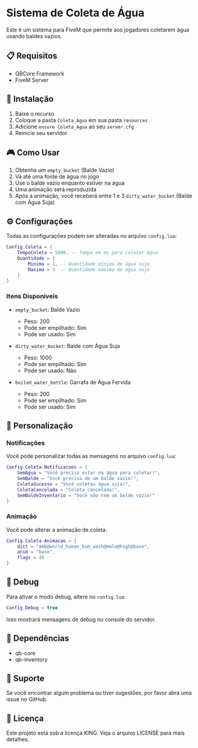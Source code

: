 # Sistema de Coleta de Água

Este é um sistema para FiveM que permite aos jogadores coletarem água usando baldes vazios.

## 📋 Requisitos

- QBCore Framework
- FiveM Server

## 🚀 Instalação

1. Baixe o recurso
2. Coloque a pasta `Coleta_Agua` em sua pasta `resources`
3. Adicione `ensure Coleta_Agua` ao seu `server.cfg`
4. Reinicie seu servidor

## 🎮 Como Usar

1. Obtenha um `empty_bucket` (Balde Vazio)
2. Vá até uma fonte de água no jogo
3. Use o balde vazio enquanto estiver na água
4. Uma animação será reproduzida
5. Após a animação, você receberá entre 1 e 3 `dirty_water_bucket` (Balde com Água Suja)

## ⚙️ Configurações

Todas as configurações podem ser alteradas no arquivo `config.lua`:

```lua
Config.Coleta = {
    TempoColeta = 5000, -- Tempo em ms para coletar água
    Quantidade = {
        Minima = 1, -- Quantidade mínima de água suja
        Maxima = 3  -- Quantidade máxima de água suja
    }
}
```

### Itens Disponíveis

- `empty_bucket`: Balde Vazio
  - Peso: 200
  - Pode ser empilhado: Sim
  - Pode ser usado: Sim

- `dirty_water_bucket`: Balde com Água Suja
  - Peso: 1000
  - Pode ser empilhado: Sim
  - Pode ser usado: Não

- `boiled_water_bottle`: Garrafa de Água Fervida
  - Peso: 200
  - Pode ser empilhado: Sim
  - Pode ser usado: Sim

## 🔧 Personalização

### Notificações
Você pode personalizar todas as mensagens no arquivo `config.lua`:

```lua
Config.Coleta.Notificacoes = {
    SemAgua = "Você precisa estar na água para coletar!",
    SemBalde = "Você precisa de um balde vazio!",
    ColetaSucesso = "Você coletou água suja!",
    ColetaCancelada = "Coleta cancelada!",
    SemBaldeInventario = "Você não tem um balde vazio!"
}
```

### Animação
Você pode alterar a animação de coleta:

```lua
Config.Coleta.Animacao = {
    dict = "amb@world_human_bum_wash@male@high@base",
    anim = "base",
    flags = 49
}
```

## 🐛 Debug

Para ativar o modo debug, altere no `config.lua`:

```lua
Config.Debug = true
```

Isso mostrará mensagens de debug no console do servidor.

## 📝 Dependências

- qb-core
- qb-inventory

## 🤝 Suporte

Se você encontrar algum problema ou tiver sugestões, por favor abra uma issue no GitHub.

## 📄 Licença

Este projeto está sob a licença KING. Veja o arquivo LICENSE para mais detalhes. 